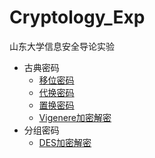 # Cryptology_Exp
山东大学信息安全导论实验

* 古典密码
   * [移位密码](code/Classical/Shift_cryption.cpp)
   * [代换密码](code/Classical/Substitution.cpp)
   * [置换密码](code/Classical/Transposition.cpp)
   * [Vigenere加密解密](code/Classical/Vigenere.cpp)
* 分组密码
  * [DES加密解密](code/DES/ReadMe.md)